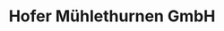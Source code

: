 ---
title: "Hofer Mühlethurnen GmbH"
url: /muehlethurnen/hofer-muehlethurnen-gmbh/
shop: Baumarkt
---